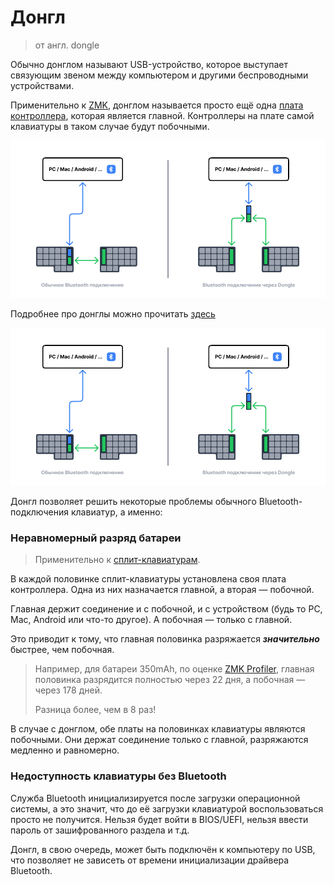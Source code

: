 # Донгл

> от англ. dongle

Обычно донглом называют USB-устройство, которое выступает связующим звеном между компьютером и другими беспроводными устройствами.

Применительно к [ZMK](/firmware/zmk.md), донглом называется просто ещё одна [плата контроллера](/hardware/controllers.md), которая является главной. Контроллеры на плате самой клавиатуры в таком случае будут побочными.

![](/assets/hardware/dongle.png)

Подробнее про донглы можно прочитать [здесь](https://ergosplits.com/blog/dongles)

![](/assets/hardware/dongle.png)

Донгл позволяет решить некоторые проблемы обычного Bluetooth-подключения клавиатур, а именно:

### Неравномерный разряд батареи

> Применительно к [сплит-клавиатурам](/dictionary.md#сплит).

В каждой половинке сплит-клавиатуры установлена своя плата контроллера. Одна из них назначается главной, а вторая — побочной.

Главная держит соединение и с побочной, и с устройством (будь то PC, Mac, Android или что-то другое). А побочная — только с главной.

Это приводит к тому, что главная половинка разряжается ***значительно*** быстрее, чем побочная.

> Например, для батареи 350mAh, по оценке [ZMK Profiler](https://zmk.dev/power-profiler), главная половинка разрядится полностью через 22 дня, а побочная — через 178 дней.
>
> Разница более, чем в 8 раз!

В случае с донглом, обе платы на половинках клавиатуры являются побочными. Они держат соединение только с главной, разряжаются медленно и равномерно.

### Недоступность клавиатуры без Bluetooth

Служба Bluetooth инициализируется после загрузки операционной системы, а это значит, что до её загрузки клавиатурой воспользоваться просто не получится. Нельзя будет войти в BIOS/UEFI, нельзя ввести пароль от зашифрованного раздела и т.д.

Донгл, в свою очередь, может быть подключён к компьютеру по USB, что позволяет не зависеть от времени инициализации драйвера Bluetooth.
